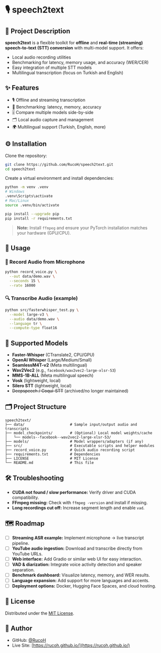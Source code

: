 # 🎙️ speech2text

## 📘 Project Description

**speech2text** is a flexible toolkit for **offline** and **real-time (streaming) speech-to-text (STT) conversion** with multi-model support. It offers:
- Local audio recording utilities
- Benchmarking for latency, memory usage, and accuracy (WER/CER)
- Easy integration of multiple STT models
- Multilingual transcription (focus on Turkish and English)

## ✨ Features

* 🎙️ Offline and streaming transcription
* 📝 Benchmarking: latency, memory, accuracy
* 🎚️ Compare multiple models side-by-side
* 🗂️ Local audio capture and management
* 🌍 Multilingual support (Turkish, English, more)

## ⚙️ Installation

Clone the repository:
```bash
git clone https://github.com/RucoH/speech2text.git
cd speech2text
```

Create a virtual environment and install dependencies:
```bash
python -m venv .venv
# Windows
.venv\Scripts\activate
# Mac/Linux
source .venv/bin/activate

pip install --upgrade pip
pip install -r requirements.txt
```

> **Note:** Install `ffmpeg` and ensure your PyTorch installation matches your hardware (GPU/CPU).

## 🚀 Usage

### 🎤 Record Audio from Microphone
```bash
python record_voice.py \
  --out data/demo.wav \
  --seconds 15 \
  --rate 16000
```

### 🔍 Transcribe Audio (example)
```bash
python src/fasterwhisper_test.py \
  --model large-v3 \
  --audio data/demo.wav \
  --language tr \
  --compute-type float16
```

## 🧠 Supported Models

* **Faster-Whisper** (CTranslate2, CPU/GPU)
* **OpenAI Whisper** (Large/Medium/Small)
* **SeamlessM4T-v2** (Meta multilingual)
* **Wav2Vec2** (e.g., `facebook/wav2vec2-large-xlsr-53`)
* **MMS-1B-ALL** (Meta multilingual speech)
* **Vosk** (lightweight, local)
* **Silero STT** (lightweight, local)
* ~~Deepspeech / Coqui-STT~~ (archived/no longer maintained)

## 🗂️ Project Structure
```
speech2text/
├── data/                     # Sample input/output audio and transcripts
├── model_checkpoints/        # (Optional) Local model weights/cache
│   └── models--facebook--wav2vec2-large-xlsr-53/
├── models/                   # Model wrappers/adapters (if any)
├── src/                      # Executable scripts and helper modules
├── record_voice.py           # Quick audio recording script
├── requirements.txt          # Dependencies
├── LICENSE                   # MIT License
└── README.md                 # This file
```

## 🛠 Troubleshooting

* **CUDA not found / slow performance:** Verify driver and CUDA compatibility.
* **FFmpeg missing:** Check with `ffmpeg -version` and install if missing.
* **Long recordings cut off:** Increase segment length and enable `vad`.

## 🗺 Roadmap

- [ ] **Streaming ASR example:** Implement microphone → live transcript pipeline.
- [ ] **YouTube audio ingestion:** Download and transcribe directly from YouTube URLs.
- [ ] **Web interface:** Add Gradio or similar web UI for easy interaction.
- [ ] **VAD & diarization:** Integrate voice activity detection and speaker separation.
- [ ] **Benchmark dashboard:** Visualize latency, memory, and WER results.
- [ ] **Language expansion:** Add support for more languages and accents.
- [ ] **Deployment options:** Docker, Hugging Face Spaces, and cloud hosting.

## 📄 License

Distributed under the [MIT License](LICENSE).

## 👤 Author

* GitHub: [@RucoH](https://github.com/RucoH)
* Live Site: [https://rucoh.github.io/](https://rucoh.github.io/)
